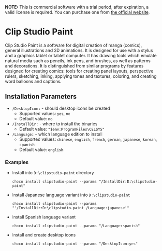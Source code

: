 **NOTE:** This is commercial software with a trial period, after expiration, a valid license is required. You can purchase one from [the official website](https://www.clipstudio.net/en).

# Clip Studio Paint
Clip Studio Paint is a software for digital creation of manga (comics), general illustrations and 2D animations. It is designed for use with a stylus and a graphics tablet or tablet computer. It has drawing tools which emulate natural media such as pencils, ink pens, and brushes, as well as patterns and decorations. It is distinguished from similar programs by features designed for creating comics: tools for creating panel layouts, perspective rulers, sketching, inking, applying tones and textures, coloring, and creating word balloons and captions. 

## Installation Parameters
* `/DesktopIcon:` - should desktop icons be created
  - Supported values: `yes`, `no`
  - Default value: `no`
* `/InstallDir:` - where to install the binaries
  - Default value: `"$env:ProgramFiles\CELSYS"`
* `/Language:` - which language edition to install
  - Supported values: `chinese`, `english`, `french`, `german`, `japanese`, `korean`, `spanish`
  - Default value: `english`

### Examples
* Install into `D:\clipstudio-paint` directory
  ```
  choco install clipstudio-paint --params "/InstallDir:D:\clipstudio-paint"
  ```
* Install Japanese language variant into `D:\clipstudio-paint`
  ```
  choco install clipstudio-paint --params "'/InstallDir:D:\clipstudio-paint /Language:japanese'"
  ```
* Install Spanish language variant
  ```
  choco install clipstudio-paint --params "/Language:spanish"
  ```
* Install and create desktop icons
  ```
  choco install clipstudio-paint --params "/DesktopIcon:yes"
  ```